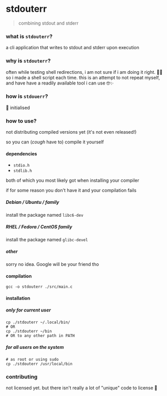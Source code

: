 # stdouterr

> combining stdout and stderr

### what is `stdouterr`?

a cli application that writes to stdout and stderr upon execution

### why is `stdouterr`?

often while testing shell redirections, i am not sure if i am doing it right. 🤦😠
so i made a shell script each time. this is an attempt to not repeat myself, and have
have a readily available tool i can use 🤓✨

### how is `stdouerr`?

🥚 initialised

### how to use?

not distributing compiled versions yet (it's not even released!)

so you can (_cough_ have to) compile it yourself

#### dependencies
- `stdio.h`
- `stdlib.h`

both of which you most likely got when installing your compiler

if for some reason you don't have it and your compilation fails
##### Debian / Ubuntu / family
install the package named `libc6-dev`
##### RHEL / Fedora / CentOS family
install the package named `glibc-devel`
##### other
sorry no idea. Google will be your friend tho

#### compilation
```shell
gcc -o stdouterr ./src/main.c
```

#### installation
##### only for current user
```shell
cp ./stdouterr ~/.local/bin/
# OR
cp ./stdouterr ~/bin
# OR to any other path in PATH
```
##### for all users on the system
```
# as root or using sudo
cp ./stdouterr /usr/local/bin
```

### contributing

not licensed yet. but there isn't really a lot of "unique" code to license 🤷
